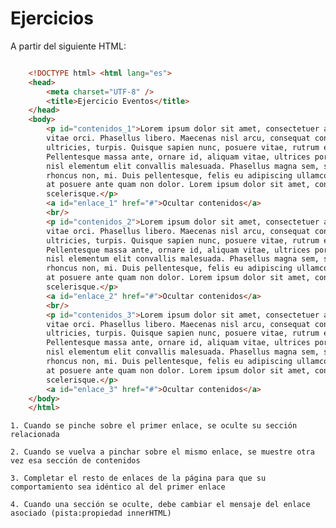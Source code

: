 # Ejercicios

A partir del siguiente HTML: 

```HTML

    <!DOCTYPE html> <html lang="es"> 
    <head> 
        <meta charset="UTF-8" />
        <title>Ejercicio Eventos</title>
    </head>
    <body>
        <p id="contenidos_1">Lorem ipsum dolor sit amet, consectetuer adipiscing elit. Sed mattis enim
        vitae orci. Phasellus libero. Maecenas nisl arcu, consequat congue, commodo nec, commodo
        ultricies, turpis. Quisque sapien nunc, posuere vitae, rutrum et, luctus at, pede.
        Pellentesque massa ante, ornare id, aliquam vitae, ultrices porttitor, pede. Nullam sit amet
        nisl elementum elit convallis malesuada. Phasellus magna sem, semper quis, faucibus ut,
        rhoncus non, mi. Duis pellentesque, felis eu adipiscing ullamcorper, odio urna consequat arcu,
        at posuere ante quam non dolor. Lorem ipsum dolor sit amet, consectetuer adipiscing elit. Duis
        scelerisque.</p>
        <a id="enlace_1" href="#">Ocultar contenidos</a>
        <br/>
        <p id="contenidos_2">Lorem ipsum dolor sit amet, consectetuer adipiscing elit. Sed mattis enim
        vitae orci. Phasellus libero. Maecenas nisl arcu, consequat congue, commodo nec, commodo
        ultricies, turpis. Quisque sapien nunc, posuere vitae, rutrum et, luctus at, pede.
        Pellentesque massa ante, ornare id, aliquam vitae, ultrices porttitor, pede. Nullam sit amet
        nisl elementum elit convallis malesuada. Phasellus magna sem, semper quis, faucibus ut,
        rhoncus non, mi. Duis pellentesque, felis eu adipiscing ullamcorper, odio urna consequat arcu,
        at posuere ante quam non dolor. Lorem ipsum dolor sit amet, consectetuer adipiscing elit. Duis
        scelerisque.</p>
        <a id="enlace_2" href="#">Ocultar contenidos</a>
        <br/>
        <p id="contenidos_3">Lorem ipsum dolor sit amet, consectetuer adipiscing elit. Sed mattis enim
        vitae orci. Phasellus libero. Maecenas nisl arcu, consequat congue, commodo nec, commodo
        ultricies, turpis. Quisque sapien nunc, posuere vitae, rutrum et, luctus at, pede.
        Pellentesque massa ante, ornare id, aliquam vitae, ultrices porttitor, pede. Nullam sit amet
        nisl elementum elit convallis malesuada. Phasellus magna sem, semper quis, faucibus ut,
        rhoncus non, mi. Duis pellentesque, felis eu adipiscing ullamcorper, odio urna consequat arcu,
        at posuere ante quam non dolor. Lorem ipsum dolor sit amet, consectetuer adipiscing elit. Duis
        scelerisque.</p>
        <a id="enlace_3" href="#">Ocultar contenidos</a>
    </body>
    </html>

```

	1. Cuando se pinche sobre el primer enlace, se oculte su sección relacionada

	2. Cuando se vuelva a pinchar sobre el mismo enlace, se muestre otra vez esa sección de contenidos

	3. Completar el resto de enlaces de la página para que su comportamiento sea idéntico al del primer enlace

	4. Cuando una sección se oculte, debe cambiar el mensaje del enlace asociado (pista:propiedad innerHTML)